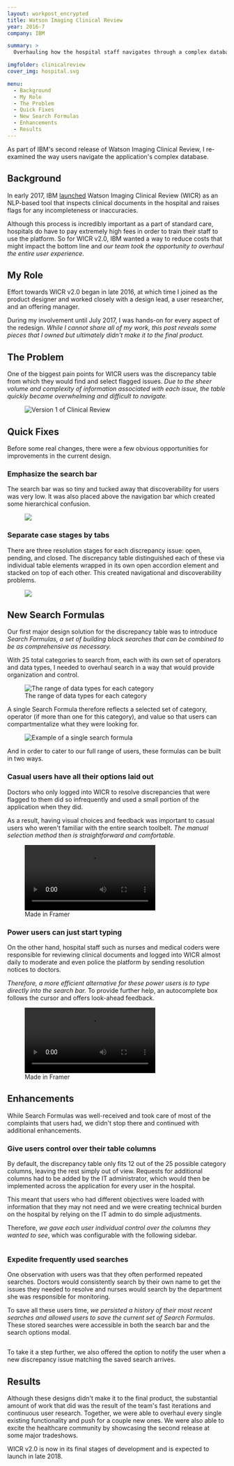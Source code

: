 ```yaml
---
layout: workpost_encrypted
title: Watson Imaging Clinical Review
year: 2016-7
company: IBM

summary: >
  Overhauling how the hospital staff navigates through a complex database.

imgfolder: clinicalreview
cover_img: hospital.svg

menu:
  - Background
  - My Role
  - The Problem
  - Quick Fixes
  - New Search Formulas
  - Enhancements
  - Results
---
```


As part of IBM's second release of Watson Imaging Clinical Review, I re-examined the way users navigate the application's complex database.

## Background

In early 2017, IBM <a href="https://www.ibm.com/blogs/watson-health/introducing-ibm-watson-imaging-clinical-review/" target="_blank">launched</a> Watson Imaging Clinical Review (WICR) as an NLP-based tool that inspects clinical documents in the hospital and raises flags for any incompleteness or inaccuracies.

Although this process is incredibly important as a part of standard care, hospitals do have to pay extremely high fees in order to train their staff to use the platform. So for WICR v2.0, IBM wanted a way to reduce costs that might impact the bottom line and *our team took the opportunity to overhaul the entire user experience.*

## My Role

Effort towards WICR v2.0 began in late 2016, at which time I joined as the product designer and worked closely with a design lead, a user researcher, and an offering manager.

During my involvement until July 2017, I was hands-on for every aspect of the redesign. *While I cannot share all of my work, this post reveals some pieces that I owned but ultimately didn't make it to the final product.*

## The Problem

One of the biggest pain points for WICR users was the discrepancy table from which they would find and select flagged issues. *Due to the sheer volume and complexity of information associated with each issue, the table quickly became overwhelming and difficult to navigate.*

<figure class="js--zoom">
  <img src="../assets/img/clinicalreview/v1.png" alt="Version 1 of Clinical Review" />
  <!-- <figcaption>Trying to find specific issues in this discrepancy table can be limiting and confusing.</figcaption> -->
</figure>

## Quick Fixes
Before some real changes, there were a few obvious opportunities for improvements in the current design.

### Emphasize the search bar

The search bar was so tiny and tucked away that discoverability for users was very low. It was also placed above the navigation bar which created some hierarchical confusion.

<figure class="js--zoom">
  <img src="../assets/img/clinicalreview/newsearchbar.svg" />
</figure>

### Separate case stages by tabs

There are three resolution stages for each discrepancy issue: open, pending, and closed. The discrepancy table distinguished each of these via individual table elements wrapped in its own open accordion element and stacked on top of each other. This created navigational and discoverability problems.

<figure class="js--zoom">
  <img src="../assets/img/clinicalreview/newcasetabs.svg" />
</figure>

## New Search Formulas

Our first major design solution for the discrepancy table was to introduce *Search Formulas, a set of building block searches that can be combined to be as comprehensive as necessary.*

With 25 total categories to search from, each with its own set of operators and data types, I needed to overhaul search in a way that would provide organization and control.

<figure>
  <img src="../assets/img/clinicalreview/datatypes.svg" alt="The range of data types for each category" />
  <figcaption>The range of data types for each category</figcaption>
</figure>

A single Search Formula therefore reflects a selected set of category, operator (if more than one for this category), and value so that users can compartmentalize what they were looking for.

<figure>
  <img src="../assets/img/clinicalreview/formula.svg" alt="Example of a single search formula" />
</figure>

And in order to cater to our full range of users, these formulas can be built in two ways.

### Casual users have all their options laid out

Doctors who only logged into WICR to resolve discrepancies that were flagged to them did so infrequently and used a small portion of the application when they did.

As a result, having visual choices and feedback was important to casual users who weren't familiar with the entire search toolbelt. *The manual selection method then is straightforward and comfortable.*

<figure class="js--zoom">
  <video loop autoplay name="Manual search using modal inputs" src="../assets/img/clinicalreview/manualsearch.mov"></video>
  <figcaption>Made in Framer</figcaption>
</figure>

### Power users can just start typing

On the other hand, hospital staff such as nurses and medical coders were responsible for reviewing clinical documents and logged into WICR almost daily to moderate and even police the platform by sending resolution notices to doctors.

*Therefore, a more efficient alternative for these power users is to type directly into the search bar.* To provide further help, an autocomplete box follows the cursor and offers look-ahead feedback.

<figure class="js--zoom">
  <video loop autoplay name="Quick search by directly typing into search bar" src="../assets/img/clinicalreview/typesearch.mov"></video>
  <figcaption>Made in Framer</figcaption>
</figure>

## Enhancements

While Search Formulas was well-received and took care of most of the complaints that users had, we didn't stop there and continued with additional enhancements.

### Give users control over their table columns

By default, the discrepancy table only fits 12 out of the 25 possible category columns, leaving the rest simply out of view. Requests for additional columns had to be added by the IT administrator, which would then be implemented across the application for every user in the hospital.

This meant that users who had different objectives were loaded with information that they may not need and we were creating technical burden on the hospital by relying on the IT admin to do simple adjustments.

Therefore, *we gave each user individual control over the columns they wanted to see*, which was configurable with the following sidebar.

<figure class="js--zoom">
  <img src="../assets/img/clinicalreview/newcolumncontrol.svg" alt="">
</figure>

### Expedite frequently used searches

One observation with users was that they often performed repeated searches. Doctors would consistently search by their own name to get the issues they needed to resolve and nurses would search by the department she was responsible for monitoring.

To save all these users time, *we persisted a history of their most recent searches and allowed users to save the current set of Search Formulas*. These stored searches were accessible in both the search bar and the search options modal.

<figure class="js--zoom">
  <img src="../assets/img/clinicalreview/savesearch.svg" alt="">
</figure>

<!-- <figure class="js--zoom">
  <img src="../assets/img/clinicalreview/savedsearches.svg" alt="">
</figure> -->

To take it a step further, we also offered the option to notify the user when a new discrepancy issue matching the saved search arrives.

## Results

Although these designs didn't make it to the final product, the substantial amount of work that did was the result of the team's fast iterations and continuous user research. Together, we were able to overhaul every single existing functionality and push for a couple new ones. We were also able to excite the healthcare community by showcasing the second release at some major tradeshows.

WICR v2.0 is now in its final stages of development and is expected to launch in late 2018.
